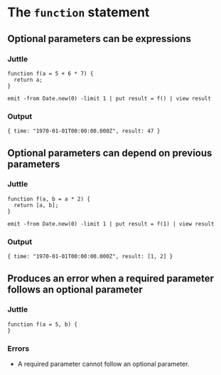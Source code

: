 The `function` statement
========================

Optional parameters can be expressions
--------------------------------------

### Juttle

    function f(a = 5 + 6 * 7) {
      return a;
    }

    emit -from Date.new(0) -limit 1 | put result = f() | view result

### Output

    { time: "1970-01-01T00:00:00.000Z", result: 47 }

Optional parameters can depend on previous parameters
-----------------------------------------------------

### Juttle

    function f(a, b = a * 2) {
      return [a, b];
    }

    emit -from Date.new(0) -limit 1 | put result = f(1) | view result

### Output

    { time: "1970-01-01T00:00:00.000Z", result: [1, 2] }

Produces an error when a required parameter follows an optional parameter
-------------------------------------------------------------------------

### Juttle

    function f(a = 5, b) {
    }

### Errors

  * A required parameter cannot follow an optional parameter.
